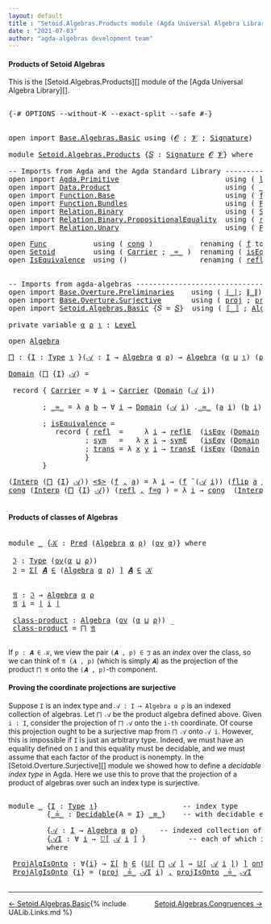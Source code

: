 ```yaml
---
layout: default
title : "Setoid.Algebras.Products module (Agda Universal Algebra Library)"
date : "2021-07-03"
author: "agda-algebras development team"
---
```


#### <a id="products-of-setoidalgebras">Products of Setoid Algebras</a>

This is the [Setoid.Algebras.Products][] module of the [Agda Universal Algebra Library][].

<pre class="Agda">

<a id="341" class="Symbol">{-#</a> <a id="345" class="Keyword">OPTIONS</a> <a id="353" class="Pragma">--without-K</a> <a id="365" class="Pragma">--exact-split</a> <a id="379" class="Pragma">--safe</a> <a id="386" class="Symbol">#-}</a>


<a id="392" class="Keyword">open</a> <a id="397" class="Keyword">import</a> <a id="404" href="Base.Algebras.Basic.html" class="Module">Base.Algebras.Basic</a> <a id="424" class="Keyword">using</a> <a id="430" class="Symbol">(</a><a id="431" href="Base.Algebras.Basic.html#1162" class="Generalizable">𝓞</a> <a id="433" class="Symbol">;</a> <a id="435" href="Base.Algebras.Basic.html#1164" class="Generalizable">𝓥</a> <a id="437" class="Symbol">;</a> <a id="439" href="Base.Algebras.Basic.html#3890" class="Function">Signature</a><a id="448" class="Symbol">)</a>

<a id="451" class="Keyword">module</a> <a id="458" href="Setoid.Algebras.Products.html" class="Module">Setoid.Algebras.Products</a> <a id="483" class="Symbol">{</a><a id="484" href="Setoid.Algebras.Products.html#484" class="Bound">𝑆</a> <a id="486" class="Symbol">:</a> <a id="488" href="Base.Algebras.Basic.html#3890" class="Function">Signature</a> <a id="498" href="Base.Algebras.Basic.html#1162" class="Generalizable">𝓞</a> <a id="500" href="Base.Algebras.Basic.html#1164" class="Generalizable">𝓥</a><a id="501" class="Symbol">}</a> <a id="503" class="Keyword">where</a>

<a id="510" class="Comment">-- Imports from Agda and the Agda Standard Library --------------------------------</a>
<a id="594" class="Keyword">open</a> <a id="599" class="Keyword">import</a> <a id="606" href="Agda.Primitive.html" class="Module">Agda.Primitive</a>                         <a id="645" class="Keyword">using</a> <a id="651" class="Symbol">(</a> <a id="653" href="Agda.Primitive.html#780" class="Primitive">lsuc</a> <a id="658" class="Symbol">;</a> <a id="660" href="Agda.Primitive.html#810" class="Primitive Operator">_⊔_</a> <a id="664" class="Symbol">;</a> <a id="666" href="Agda.Primitive.html#597" class="Postulate">Level</a> <a id="672" class="Symbol">)</a> <a id="674" class="Keyword">renaming</a> <a id="683" class="Symbol">(</a> <a id="685" href="Agda.Primitive.html#326" class="Primitive">Set</a> <a id="689" class="Symbol">to</a> <a id="692" class="Primitive">Type</a> <a id="697" class="Symbol">)</a>
<a id="699" class="Keyword">open</a> <a id="704" class="Keyword">import</a> <a id="711" href="Data.Product.html" class="Module">Data.Product</a>                           <a id="750" class="Keyword">using</a> <a id="756" class="Symbol">(</a> <a id="758" href="Agda.Builtin.Sigma.html#236" class="InductiveConstructor Operator">_,_</a> <a id="762" class="Symbol">;</a> <a id="764" href="Data.Product.html#916" class="Function">Σ-syntax</a> <a id="773" class="Symbol">)</a>
<a id="775" class="Keyword">open</a> <a id="780" class="Keyword">import</a> <a id="787" href="Function.Base.html" class="Module">Function.Base</a>                          <a id="826" class="Keyword">using</a> <a id="832" class="Symbol">(</a> <a id="834" href="Function.Base.html#1554" class="Function">flip</a> <a id="839" class="Symbol">)</a>
<a id="841" class="Keyword">open</a> <a id="846" class="Keyword">import</a> <a id="853" href="Function.Bundles.html" class="Module">Function.Bundles</a>                       <a id="892" class="Keyword">using</a> <a id="898" class="Symbol">(</a> <a id="900" href="Function.Bundles.html#1868" class="Record">Func</a> <a id="905" class="Symbol">)</a>
<a id="907" class="Keyword">open</a> <a id="912" class="Keyword">import</a> <a id="919" href="Relation.Binary.html" class="Module">Relation.Binary</a>                        <a id="958" class="Keyword">using</a> <a id="964" class="Symbol">(</a> <a id="966" href="Relation.Binary.Bundles.html#1009" class="Record">Setoid</a> <a id="973" class="Symbol">;</a>  <a id="976" href="Relation.Binary.Structures.html#1522" class="Record">IsEquivalence</a> <a id="990" class="Symbol">;</a> <a id="992" href="Relation.Binary.Definitions.html#4687" class="Function">Decidable</a> <a id="1002" class="Symbol">)</a>
<a id="1004" class="Keyword">open</a> <a id="1009" class="Keyword">import</a> <a id="1016" href="Relation.Binary.PropositionalEquality.html" class="Module">Relation.Binary.PropositionalEquality</a>  <a id="1055" class="Keyword">using</a> <a id="1061" class="Symbol">(</a> <a id="1063" href="Agda.Builtin.Equality.html#208" class="InductiveConstructor">refl</a> <a id="1068" class="Symbol">;</a> <a id="1070" href="Agda.Builtin.Equality.html#151" class="Datatype Operator">_≡_</a> <a id="1074" class="Symbol">)</a>
<a id="1076" class="Keyword">open</a> <a id="1081" class="Keyword">import</a> <a id="1088" href="Relation.Unary.html" class="Module">Relation.Unary</a>                         <a id="1127" class="Keyword">using</a> <a id="1133" class="Symbol">(</a> <a id="1135" href="Relation.Unary.html#1101" class="Function">Pred</a> <a id="1140" class="Symbol">;</a> <a id="1142" href="Relation.Unary.html#1742" class="Function Operator">_⊆_</a> <a id="1146" class="Symbol">;</a> <a id="1148" href="Relation.Unary.html#1523" class="Function Operator">_∈_</a> <a id="1152" class="Symbol">)</a>

<a id="1155" class="Keyword">open</a> <a id="1160" href="Function.Bundles.html#1868" class="Module">Func</a>           <a id="1175" class="Keyword">using</a> <a id="1181" class="Symbol">(</a> <a id="1183" href="Function.Bundles.html#1938" class="Field">cong</a> <a id="1188" class="Symbol">)</a>           <a id="1200" class="Keyword">renaming</a> <a id="1209" class="Symbol">(</a> <a id="1211" href="Function.Bundles.html#1919" class="Field">f</a> <a id="1213" class="Symbol">to</a> <a id="1216" class="Field">_&lt;$&gt;_</a> <a id="1222" class="Symbol">)</a>
<a id="1224" class="Keyword">open</a> <a id="1229" href="Relation.Binary.Bundles.html#1009" class="Module">Setoid</a>         <a id="1244" class="Keyword">using</a> <a id="1250" class="Symbol">(</a> <a id="1252" href="Relation.Binary.Bundles.html#1072" class="Field">Carrier</a> <a id="1260" class="Symbol">;</a> <a id="1262" href="Relation.Binary.Bundles.html#1098" class="Field Operator">_≈_</a> <a id="1266" class="Symbol">)</a>  <a id="1269" class="Keyword">renaming</a> <a id="1278" class="Symbol">(</a> <a id="1280" href="Relation.Binary.Bundles.html#1132" class="Field">isEquivalence</a> <a id="1294" class="Symbol">to</a> <a id="1297" class="Field">isEqv</a> <a id="1303" class="Symbol">)</a>
<a id="1305" class="Keyword">open</a> <a id="1310" href="Relation.Binary.Structures.html#1522" class="Module">IsEquivalence</a>  <a id="1325" class="Keyword">using</a> <a id="1331" class="Symbol">()</a>                 <a id="1350" class="Keyword">renaming</a> <a id="1359" class="Symbol">(</a> <a id="1361" href="Relation.Binary.Structures.html#1568" class="Field">refl</a> <a id="1366" class="Symbol">to</a> <a id="1369" class="Field">reflE</a> <a id="1375" class="Symbol">;</a> <a id="1377" href="Relation.Binary.Structures.html#1594" class="Field">sym</a> <a id="1381" class="Symbol">to</a> <a id="1384" class="Field">symE</a> <a id="1389" class="Symbol">;</a> <a id="1391" href="Relation.Binary.Structures.html#1620" class="Field">trans</a> <a id="1397" class="Symbol">to</a> <a id="1400" class="Field">transE</a> <a id="1407" class="Symbol">)</a>


<a id="1411" class="Comment">-- Imports from agda-algebras -----------------------------------------------------</a>
<a id="1495" class="Keyword">open</a> <a id="1500" class="Keyword">import</a> <a id="1507" href="Base.Overture.Preliminaries.html" class="Module">Base.Overture.Preliminaries</a>    <a id="1538" class="Keyword">using</a> <a id="1544" class="Symbol">(</a> <a id="1546" href="Base.Overture.Preliminaries.html#4402" class="Function Operator">∣_∣</a><a id="1549" class="Symbol">;</a> <a id="1551" href="Base.Overture.Preliminaries.html#4440" class="Function Operator">∥_∥</a><a id="1554" class="Symbol">)</a>
<a id="1556" class="Keyword">open</a> <a id="1561" class="Keyword">import</a> <a id="1568" href="Base.Overture.Surjective.html" class="Module">Base.Overture.Surjective</a>       <a id="1599" class="Keyword">using</a> <a id="1605" class="Symbol">(</a> <a id="1607" href="Base.Overture.Surjective.html#3902" class="Function">proj</a> <a id="1612" class="Symbol">;</a> <a id="1614" href="Base.Overture.Surjective.html#4531" class="Function">projIsOnto</a> <a id="1625" class="Symbol">)</a> <a id="1627" class="Keyword">renaming</a> <a id="1636" class="Symbol">(</a> <a id="1638" href="Base.Overture.Surjective.html#1692" class="Function">IsSurjective</a> <a id="1651" class="Symbol">to</a> <a id="1654" class="Function">onto</a> <a id="1659" class="Symbol">)</a>
<a id="1661" class="Keyword">open</a> <a id="1666" class="Keyword">import</a> <a id="1673" href="Setoid.Algebras.Basic.html" class="Module">Setoid.Algebras.Basic</a> <a id="1695" class="Symbol">{</a><a id="1696" class="Argument">𝑆</a> <a id="1698" class="Symbol">=</a> <a id="1700" href="Setoid.Algebras.Products.html#484" class="Bound">𝑆</a><a id="1701" class="Symbol">}</a>  <a id="1704" class="Keyword">using</a> <a id="1710" class="Symbol">(</a> <a id="1712" href="Setoid.Algebras.Basic.html#2156" class="Function Operator">⟦_⟧</a> <a id="1716" class="Symbol">;</a> <a id="1718" href="Setoid.Algebras.Basic.html#2890" class="Record">Algebra</a> <a id="1726" class="Symbol">;</a> <a id="1728" href="Setoid.Algebras.Basic.html#4038" class="Function Operator">_̂_</a> <a id="1732" class="Symbol">;</a> <a id="1734" href="Setoid.Algebras.Basic.html#1187" class="Function">ov</a> <a id="1737" class="Symbol">;</a> <a id="1739" href="Setoid.Algebras.Basic.html#3636" class="Function Operator">𝕌[_]</a><a id="1743" class="Symbol">)</a>

<a id="1746" class="Keyword">private</a> <a id="1754" class="Keyword">variable</a> <a id="1763" href="Setoid.Algebras.Products.html#1763" class="Generalizable">α</a> <a id="1765" href="Setoid.Algebras.Products.html#1765" class="Generalizable">ρ</a> <a id="1767" href="Setoid.Algebras.Products.html#1767" class="Generalizable">ι</a> <a id="1769" class="Symbol">:</a> <a id="1771" href="Agda.Primitive.html#597" class="Postulate">Level</a>

<a id="1778" class="Keyword">open</a> <a id="1783" href="Setoid.Algebras.Basic.html#2890" class="Module">Algebra</a>

<a id="⨅"></a><a id="1792" href="Setoid.Algebras.Products.html#1792" class="Function">⨅</a> <a id="1794" class="Symbol">:</a> <a id="1796" class="Symbol">{</a><a id="1797" href="Setoid.Algebras.Products.html#1797" class="Bound">I</a> <a id="1799" class="Symbol">:</a> <a id="1801" href="Setoid.Algebras.Products.html#692" class="Primitive">Type</a> <a id="1806" href="Setoid.Algebras.Products.html#1767" class="Generalizable">ι</a> <a id="1808" class="Symbol">}(</a><a id="1810" href="Setoid.Algebras.Products.html#1810" class="Bound">𝒜</a> <a id="1812" class="Symbol">:</a> <a id="1814" href="Setoid.Algebras.Products.html#1797" class="Bound">I</a> <a id="1816" class="Symbol">→</a> <a id="1818" href="Setoid.Algebras.Basic.html#2890" class="Record">Algebra</a> <a id="1826" href="Setoid.Algebras.Products.html#1763" class="Generalizable">α</a> <a id="1828" href="Setoid.Algebras.Products.html#1765" class="Generalizable">ρ</a><a id="1829" class="Symbol">)</a> <a id="1831" class="Symbol">→</a> <a id="1833" href="Setoid.Algebras.Basic.html#2890" class="Record">Algebra</a> <a id="1841" class="Symbol">(</a><a id="1842" href="Setoid.Algebras.Products.html#1763" class="Generalizable">α</a> <a id="1844" href="Agda.Primitive.html#810" class="Primitive Operator">⊔</a> <a id="1846" href="Setoid.Algebras.Products.html#1767" class="Generalizable">ι</a><a id="1847" class="Symbol">)</a> <a id="1849" class="Symbol">(</a><a id="1850" href="Setoid.Algebras.Products.html#1765" class="Generalizable">ρ</a> <a id="1852" href="Agda.Primitive.html#810" class="Primitive Operator">⊔</a> <a id="1854" href="Setoid.Algebras.Products.html#1767" class="Generalizable">ι</a><a id="1855" class="Symbol">)</a>

<a id="1858" href="Setoid.Algebras.Basic.html#2947" class="Field">Domain</a> <a id="1865" class="Symbol">(</a><a id="1866" href="Setoid.Algebras.Products.html#1792" class="Function">⨅</a> <a id="1868" class="Symbol">{</a><a id="1869" href="Setoid.Algebras.Products.html#1869" class="Bound">I</a><a id="1870" class="Symbol">}</a> <a id="1872" href="Setoid.Algebras.Products.html#1872" class="Bound">𝒜</a><a id="1873" class="Symbol">)</a> <a id="1875" class="Symbol">=</a>

 <a id="1879" class="Keyword">record</a> <a id="1886" class="Symbol">{</a> <a id="1888" href="Relation.Binary.Bundles.html#1072" class="Field">Carrier</a> <a id="1896" class="Symbol">=</a> <a id="1898" class="Symbol">∀</a> <a id="1900" href="Setoid.Algebras.Products.html#1900" class="Bound">i</a> <a id="1902" class="Symbol">→</a> <a id="1904" href="Relation.Binary.Bundles.html#1072" class="Field">Carrier</a> <a id="1912" class="Symbol">(</a><a id="1913" href="Setoid.Algebras.Basic.html#2947" class="Field">Domain</a> <a id="1920" class="Symbol">(</a><a id="1921" href="Setoid.Algebras.Products.html#1872" class="Bound">𝒜</a> <a id="1923" href="Setoid.Algebras.Products.html#1900" class="Bound">i</a><a id="1924" class="Symbol">))</a>

        <a id="1936" class="Symbol">;</a> <a id="1938" href="Relation.Binary.Bundles.html#1098" class="Field Operator">_≈_</a> <a id="1942" class="Symbol">=</a> <a id="1944" class="Symbol">λ</a> <a id="1946" href="Setoid.Algebras.Products.html#1946" class="Bound">a</a> <a id="1948" href="Setoid.Algebras.Products.html#1948" class="Bound">b</a> <a id="1950" class="Symbol">→</a> <a id="1952" class="Symbol">∀</a> <a id="1954" href="Setoid.Algebras.Products.html#1954" class="Bound">i</a> <a id="1956" class="Symbol">→</a> <a id="1958" href="Setoid.Algebras.Basic.html#2947" class="Field">Domain</a> <a id="1965" class="Symbol">(</a><a id="1966" href="Setoid.Algebras.Products.html#1872" class="Bound">𝒜</a> <a id="1968" href="Setoid.Algebras.Products.html#1954" class="Bound">i</a><a id="1969" class="Symbol">)</a> <a id="1971" class="Symbol">.</a><a id="1972" href="Relation.Binary.Bundles.html#1098" class="Field Operator">_≈_</a> <a id="1976" class="Symbol">(</a><a id="1977" href="Setoid.Algebras.Products.html#1946" class="Bound">a</a> <a id="1979" href="Setoid.Algebras.Products.html#1954" class="Bound">i</a><a id="1980" class="Symbol">)</a> <a id="1982" class="Symbol">(</a><a id="1983" href="Setoid.Algebras.Products.html#1948" class="Bound">b</a> <a id="1985" href="Setoid.Algebras.Products.html#1954" class="Bound">i</a><a id="1986" class="Symbol">)</a>

        <a id="1997" class="Symbol">;</a> <a id="1999" href="Relation.Binary.Bundles.html#1132" class="Field">isEquivalence</a> <a id="2013" class="Symbol">=</a>
           <a id="2026" class="Keyword">record</a> <a id="2033" class="Symbol">{</a> <a id="2035" href="Relation.Binary.Structures.html#1568" class="Field">refl</a>  <a id="2041" class="Symbol">=</a>     <a id="2047" class="Symbol">λ</a> <a id="2049" href="Setoid.Algebras.Products.html#2049" class="Bound">i</a> <a id="2051" class="Symbol">→</a> <a id="2053" href="Setoid.Algebras.Products.html#1369" class="Field">reflE</a>  <a id="2060" class="Symbol">(</a><a id="2061" href="Setoid.Algebras.Products.html#1297" class="Field">isEqv</a> <a id="2067" class="Symbol">(</a><a id="2068" href="Setoid.Algebras.Basic.html#2947" class="Field">Domain</a> <a id="2075" class="Symbol">(</a><a id="2076" href="Setoid.Algebras.Products.html#1872" class="Bound">𝒜</a> <a id="2078" href="Setoid.Algebras.Products.html#2049" class="Bound">i</a><a id="2079" class="Symbol">)))</a>
                  <a id="2101" class="Symbol">;</a> <a id="2103" href="Relation.Binary.Structures.html#1594" class="Field">sym</a>   <a id="2109" class="Symbol">=</a>   <a id="2113" class="Symbol">λ</a> <a id="2115" href="Setoid.Algebras.Products.html#2115" class="Bound">x</a> <a id="2117" href="Setoid.Algebras.Products.html#2117" class="Bound">i</a> <a id="2119" class="Symbol">→</a> <a id="2121" href="Setoid.Algebras.Products.html#1384" class="Field">symE</a>   <a id="2128" class="Symbol">(</a><a id="2129" href="Setoid.Algebras.Products.html#1297" class="Field">isEqv</a> <a id="2135" class="Symbol">(</a><a id="2136" href="Setoid.Algebras.Basic.html#2947" class="Field">Domain</a> <a id="2143" class="Symbol">(</a><a id="2144" href="Setoid.Algebras.Products.html#1872" class="Bound">𝒜</a> <a id="2146" href="Setoid.Algebras.Products.html#2117" class="Bound">i</a><a id="2147" class="Symbol">)))(</a><a id="2151" href="Setoid.Algebras.Products.html#2115" class="Bound">x</a> <a id="2153" href="Setoid.Algebras.Products.html#2117" class="Bound">i</a><a id="2154" class="Symbol">)</a>
                  <a id="2174" class="Symbol">;</a> <a id="2176" href="Relation.Binary.Structures.html#1620" class="Field">trans</a> <a id="2182" class="Symbol">=</a> <a id="2184" class="Symbol">λ</a> <a id="2186" href="Setoid.Algebras.Products.html#2186" class="Bound">x</a> <a id="2188" href="Setoid.Algebras.Products.html#2188" class="Bound">y</a> <a id="2190" href="Setoid.Algebras.Products.html#2190" class="Bound">i</a> <a id="2192" class="Symbol">→</a> <a id="2194" href="Setoid.Algebras.Products.html#1400" class="Field">transE</a> <a id="2201" class="Symbol">(</a><a id="2202" href="Setoid.Algebras.Products.html#1297" class="Field">isEqv</a> <a id="2208" class="Symbol">(</a><a id="2209" href="Setoid.Algebras.Basic.html#2947" class="Field">Domain</a> <a id="2216" class="Symbol">(</a><a id="2217" href="Setoid.Algebras.Products.html#1872" class="Bound">𝒜</a> <a id="2219" href="Setoid.Algebras.Products.html#2190" class="Bound">i</a><a id="2220" class="Symbol">)))(</a><a id="2224" href="Setoid.Algebras.Products.html#2186" class="Bound">x</a> <a id="2226" href="Setoid.Algebras.Products.html#2190" class="Bound">i</a><a id="2227" class="Symbol">)(</a><a id="2229" href="Setoid.Algebras.Products.html#2188" class="Bound">y</a> <a id="2231" href="Setoid.Algebras.Products.html#2190" class="Bound">i</a><a id="2232" class="Symbol">)</a>
                  <a id="2252" class="Symbol">}</a>
        <a id="2262" class="Symbol">}</a>

<a id="2265" class="Symbol">(</a><a id="2266" href="Setoid.Algebras.Basic.html#2969" class="Field">Interp</a> <a id="2273" class="Symbol">(</a><a id="2274" href="Setoid.Algebras.Products.html#1792" class="Function">⨅</a> <a id="2276" class="Symbol">{</a><a id="2277" href="Setoid.Algebras.Products.html#2277" class="Bound">I</a><a id="2278" class="Symbol">}</a> <a id="2280" href="Setoid.Algebras.Products.html#2280" class="Bound">𝒜</a><a id="2281" class="Symbol">))</a> <a id="2284" href="Setoid.Algebras.Products.html#1216" class="Field Operator">&lt;$&gt;</a> <a id="2288" class="Symbol">(</a><a id="2289" href="Setoid.Algebras.Products.html#2289" class="Bound">f</a> <a id="2291" href="Agda.Builtin.Sigma.html#236" class="InductiveConstructor Operator">,</a> <a id="2293" href="Setoid.Algebras.Products.html#2293" class="Bound">a</a><a id="2294" class="Symbol">)</a> <a id="2296" class="Symbol">=</a> <a id="2298" class="Symbol">λ</a> <a id="2300" href="Setoid.Algebras.Products.html#2300" class="Bound">i</a> <a id="2302" class="Symbol">→</a> <a id="2304" class="Symbol">(</a><a id="2305" href="Setoid.Algebras.Products.html#2289" class="Bound">f</a> <a id="2307" href="Setoid.Algebras.Basic.html#4038" class="Function Operator">̂</a> <a id="2309" class="Symbol">(</a><a id="2310" href="Setoid.Algebras.Products.html#2280" class="Bound">𝒜</a> <a id="2312" href="Setoid.Algebras.Products.html#2300" class="Bound">i</a><a id="2313" class="Symbol">))</a> <a id="2316" class="Symbol">(</a><a id="2317" href="Function.Base.html#1554" class="Function">flip</a> <a id="2322" href="Setoid.Algebras.Products.html#2293" class="Bound">a</a> <a id="2324" href="Setoid.Algebras.Products.html#2300" class="Bound">i</a><a id="2325" class="Symbol">)</a>
<a id="2327" href="Function.Bundles.html#1938" class="Field">cong</a> <a id="2332" class="Symbol">(</a><a id="2333" href="Setoid.Algebras.Basic.html#2969" class="Field">Interp</a> <a id="2340" class="Symbol">(</a><a id="2341" href="Setoid.Algebras.Products.html#1792" class="Function">⨅</a> <a id="2343" class="Symbol">{</a><a id="2344" href="Setoid.Algebras.Products.html#2344" class="Bound">I</a><a id="2345" class="Symbol">}</a> <a id="2347" href="Setoid.Algebras.Products.html#2347" class="Bound">𝒜</a><a id="2348" class="Symbol">))</a> <a id="2351" class="Symbol">(</a><a id="2352" href="Agda.Builtin.Equality.html#208" class="InductiveConstructor">refl</a> <a id="2357" href="Agda.Builtin.Sigma.html#236" class="InductiveConstructor Operator">,</a> <a id="2359" href="Setoid.Algebras.Products.html#2359" class="Bound">f=g</a> <a id="2363" class="Symbol">)</a> <a id="2365" class="Symbol">=</a> <a id="2367" class="Symbol">λ</a> <a id="2369" href="Setoid.Algebras.Products.html#2369" class="Bound">i</a> <a id="2371" class="Symbol">→</a> <a id="2373" href="Function.Bundles.html#1938" class="Field">cong</a>  <a id="2379" class="Symbol">(</a><a id="2380" href="Setoid.Algebras.Basic.html#2969" class="Field">Interp</a> <a id="2387" class="Symbol">(</a><a id="2388" href="Setoid.Algebras.Products.html#2347" class="Bound">𝒜</a> <a id="2390" href="Setoid.Algebras.Products.html#2369" class="Bound">i</a><a id="2391" class="Symbol">))</a> <a id="2394" class="Symbol">(</a><a id="2395" href="Agda.Builtin.Equality.html#208" class="InductiveConstructor">refl</a> <a id="2400" href="Agda.Builtin.Sigma.html#236" class="InductiveConstructor Operator">,</a> <a id="2402" href="Function.Base.html#1554" class="Function">flip</a> <a id="2407" href="Setoid.Algebras.Products.html#2359" class="Bound">f=g</a> <a id="2411" href="Setoid.Algebras.Products.html#2369" class="Bound">i</a> <a id="2413" class="Symbol">)</a>

</pre>

#### <a id="products-of-classes-of-setoidalgebras">Products of classes of Algebras</a>

<pre class="Agda">

<a id="2530" class="Keyword">module</a> <a id="2537" href="Setoid.Algebras.Products.html#2537" class="Module">_</a> <a id="2539" class="Symbol">{</a><a id="2540" href="Setoid.Algebras.Products.html#2540" class="Bound">𝒦</a> <a id="2542" class="Symbol">:</a> <a id="2544" href="Relation.Unary.html#1101" class="Function">Pred</a> <a id="2549" class="Symbol">(</a><a id="2550" href="Setoid.Algebras.Basic.html#2890" class="Record">Algebra</a> <a id="2558" href="Setoid.Algebras.Products.html#1763" class="Generalizable">α</a> <a id="2560" href="Setoid.Algebras.Products.html#1765" class="Generalizable">ρ</a><a id="2561" class="Symbol">)</a> <a id="2563" class="Symbol">(</a><a id="2564" href="Setoid.Algebras.Basic.html#1187" class="Function">ov</a> <a id="2567" href="Setoid.Algebras.Products.html#1763" class="Generalizable">α</a><a id="2568" class="Symbol">)}</a> <a id="2571" class="Keyword">where</a>

 <a id="2579" href="Setoid.Algebras.Products.html#2579" class="Function">ℑ</a> <a id="2581" class="Symbol">:</a> <a id="2583" href="Setoid.Algebras.Products.html#692" class="Primitive">Type</a> <a id="2588" class="Symbol">(</a><a id="2589" href="Setoid.Algebras.Basic.html#1187" class="Function">ov</a><a id="2591" class="Symbol">(</a><a id="2592" href="Setoid.Algebras.Products.html#2558" class="Bound">α</a> <a id="2594" href="Agda.Primitive.html#810" class="Primitive Operator">⊔</a> <a id="2596" href="Setoid.Algebras.Products.html#2560" class="Bound">ρ</a><a id="2597" class="Symbol">))</a>
 <a id="2601" href="Setoid.Algebras.Products.html#2579" class="Function">ℑ</a> <a id="2603" class="Symbol">=</a> <a id="2605" href="Data.Product.html#916" class="Function">Σ[</a> <a id="2608" href="Setoid.Algebras.Products.html#2608" class="Bound">𝑨</a> <a id="2610" href="Data.Product.html#916" class="Function">∈</a> <a id="2612" class="Symbol">(</a><a id="2613" href="Setoid.Algebras.Basic.html#2890" class="Record">Algebra</a> <a id="2621" href="Setoid.Algebras.Products.html#2558" class="Bound">α</a> <a id="2623" href="Setoid.Algebras.Products.html#2560" class="Bound">ρ</a><a id="2624" class="Symbol">)</a> <a id="2626" href="Data.Product.html#916" class="Function">]</a> <a id="2628" href="Setoid.Algebras.Products.html#2608" class="Bound">𝑨</a> <a id="2630" href="Relation.Unary.html#1523" class="Function Operator">∈</a> <a id="2632" href="Setoid.Algebras.Products.html#2540" class="Bound">𝒦</a>


 <a id="2637" href="Setoid.Algebras.Products.html#2637" class="Function">𝔄</a> <a id="2639" class="Symbol">:</a> <a id="2641" href="Setoid.Algebras.Products.html#2579" class="Function">ℑ</a> <a id="2643" class="Symbol">→</a> <a id="2645" href="Setoid.Algebras.Basic.html#2890" class="Record">Algebra</a> <a id="2653" href="Setoid.Algebras.Products.html#2558" class="Bound">α</a> <a id="2655" href="Setoid.Algebras.Products.html#2560" class="Bound">ρ</a>
 <a id="2658" href="Setoid.Algebras.Products.html#2637" class="Function">𝔄</a> <a id="2660" href="Setoid.Algebras.Products.html#2660" class="Bound">i</a> <a id="2662" class="Symbol">=</a> <a id="2664" href="Base.Overture.Preliminaries.html#4402" class="Function Operator">∣</a> <a id="2666" href="Setoid.Algebras.Products.html#2660" class="Bound">i</a> <a id="2668" href="Base.Overture.Preliminaries.html#4402" class="Function Operator">∣</a>

 <a id="2672" href="Setoid.Algebras.Products.html#2672" class="Function">class-product</a> <a id="2686" class="Symbol">:</a> <a id="2688" href="Setoid.Algebras.Basic.html#2890" class="Record">Algebra</a> <a id="2696" class="Symbol">(</a><a id="2697" href="Setoid.Algebras.Basic.html#1187" class="Function">ov</a> <a id="2700" class="Symbol">(</a><a id="2701" href="Setoid.Algebras.Products.html#2558" class="Bound">α</a> <a id="2703" href="Agda.Primitive.html#810" class="Primitive Operator">⊔</a> <a id="2705" href="Setoid.Algebras.Products.html#2560" class="Bound">ρ</a><a id="2706" class="Symbol">))</a> <a id="2709" class="Symbol">_</a>
 <a id="2712" href="Setoid.Algebras.Products.html#2672" class="Function">class-product</a> <a id="2726" class="Symbol">=</a> <a id="2728" href="Setoid.Algebras.Products.html#1792" class="Function">⨅</a> <a id="2730" href="Setoid.Algebras.Products.html#2637" class="Function">𝔄</a>

</pre>

If `p : 𝑨 ∈ 𝒦`, we view the pair `(𝑨 , p) ∈ ℑ` as an *index* over the class,
so we can think of `𝔄 (𝑨 , p)` (which is simply `𝑨`) as the projection of the
product `⨅ 𝔄` onto the `(𝑨 , p)`-th component.


#### Proving the coordinate projections are surjective

Suppose `I` is an index type and `𝒜 : I → Algebra α ρ` is an indexed collection of algebras.
Let `⨅ 𝒜` be the product algebra defined above.  Given `i : I`, consider the projection of `⨅ 𝒜`
onto the `i-th` coordinate.  Of course this projection ought to be a surjective map from `⨅ 𝒜` onto
`𝒜 i`.  However, this is impossible if `I` is just an arbitrary type.  Indeed, we must have an
equality defined on `I` and this equality must be decidable, and we must assume that
each factor of the product is nonempty.  In the [Setoid.Overture.Surjective][] module
we showed how to define a *decidable index type* in Agda. Here we use this to prove that the
projection of a product of algebras over such an index type is surjective.

<pre class="Agda">

<a id="3744" class="Keyword">module</a> <a id="3751" href="Setoid.Algebras.Products.html#3751" class="Module">_</a> <a id="3753" class="Symbol">{</a><a id="3754" href="Setoid.Algebras.Products.html#3754" class="Bound">I</a> <a id="3756" class="Symbol">:</a> <a id="3758" href="Setoid.Algebras.Products.html#692" class="Primitive">Type</a> <a id="3763" href="Setoid.Algebras.Products.html#1767" class="Generalizable">ι</a><a id="3764" class="Symbol">}</a>                    <a id="3785" class="Comment">-- index type</a>
         <a id="3808" class="Symbol">{</a><a id="3809" href="Setoid.Algebras.Products.html#3809" class="Bound Operator">_≟_</a> <a id="3813" class="Symbol">:</a> <a id="3815" href="Relation.Binary.Definitions.html#4687" class="Function">Decidable</a><a id="3824" class="Symbol">{</a><a id="3825" class="Argument">A</a> <a id="3827" class="Symbol">=</a> <a id="3829" href="Setoid.Algebras.Products.html#3754" class="Bound">I</a><a id="3830" class="Symbol">}</a> <a id="3832" href="Agda.Builtin.Equality.html#151" class="Datatype Operator">_≡_</a><a id="3835" class="Symbol">}</a>    <a id="3840" class="Comment">-- with decidable equality</a>

         <a id="3877" class="Symbol">{</a><a id="3878" href="Setoid.Algebras.Products.html#3878" class="Bound">𝒜</a> <a id="3880" class="Symbol">:</a> <a id="3882" href="Setoid.Algebras.Products.html#3754" class="Bound">I</a> <a id="3884" class="Symbol">→</a> <a id="3886" href="Setoid.Algebras.Basic.html#2890" class="Record">Algebra</a> <a id="3894" href="Setoid.Algebras.Products.html#1763" class="Generalizable">α</a> <a id="3896" href="Setoid.Algebras.Products.html#1765" class="Generalizable">ρ</a><a id="3897" class="Symbol">}</a>     <a id="3903" class="Comment">-- indexed collection of algebras</a>
         <a id="3946" class="Symbol">{</a><a id="3947" href="Setoid.Algebras.Products.html#3947" class="Bound">𝒜I</a> <a id="3950" class="Symbol">:</a> <a id="3952" class="Symbol">∀</a> <a id="3954" href="Setoid.Algebras.Products.html#3954" class="Bound">i</a> <a id="3956" class="Symbol">→</a> <a id="3958" href="Setoid.Algebras.Basic.html#3636" class="Function Operator">𝕌[</a> <a id="3961" href="Setoid.Algebras.Products.html#3878" class="Bound">𝒜</a> <a id="3963" href="Setoid.Algebras.Products.html#3954" class="Bound">i</a> <a id="3965" href="Setoid.Algebras.Basic.html#3636" class="Function Operator">]</a> <a id="3967" class="Symbol">}</a>          <a id="3978" class="Comment">-- each of which is nonempty</a>
         <a id="4016" class="Keyword">where</a>

 <a id="4024" href="Setoid.Algebras.Products.html#4024" class="Function">ProjAlgIsOnto</a> <a id="4038" class="Symbol">:</a> <a id="4040" class="Symbol">∀{</a><a id="4042" href="Setoid.Algebras.Products.html#4042" class="Bound">i</a><a id="4043" class="Symbol">}</a> <a id="4045" class="Symbol">→</a> <a id="4047" href="Data.Product.html#916" class="Function">Σ[</a> <a id="4050" href="Setoid.Algebras.Products.html#4050" class="Bound">h</a> <a id="4052" href="Data.Product.html#916" class="Function">∈</a> <a id="4054" class="Symbol">(</a><a id="4055" href="Setoid.Algebras.Basic.html#3636" class="Function Operator">𝕌[</a> <a id="4058" href="Setoid.Algebras.Products.html#1792" class="Function">⨅</a> <a id="4060" href="Setoid.Algebras.Products.html#3878" class="Bound">𝒜</a> <a id="4062" href="Setoid.Algebras.Basic.html#3636" class="Function Operator">]</a> <a id="4064" class="Symbol">→</a> <a id="4066" href="Setoid.Algebras.Basic.html#3636" class="Function Operator">𝕌[</a> <a id="4069" href="Setoid.Algebras.Products.html#3878" class="Bound">𝒜</a> <a id="4071" href="Setoid.Algebras.Products.html#4042" class="Bound">i</a> <a id="4073" href="Setoid.Algebras.Basic.html#3636" class="Function Operator">]</a><a id="4074" class="Symbol">)</a> <a id="4076" href="Data.Product.html#916" class="Function">]</a> <a id="4078" href="Setoid.Algebras.Products.html#1654" class="Function">onto</a> <a id="4083" href="Setoid.Algebras.Products.html#4050" class="Bound">h</a>
 <a id="4086" href="Setoid.Algebras.Products.html#4024" class="Function">ProjAlgIsOnto</a> <a id="4100" class="Symbol">{</a><a id="4101" href="Setoid.Algebras.Products.html#4101" class="Bound">i</a><a id="4102" class="Symbol">}</a> <a id="4104" class="Symbol">=</a> <a id="4106" class="Symbol">(</a><a id="4107" href="Base.Overture.Surjective.html#3902" class="Function">proj</a> <a id="4112" href="Setoid.Algebras.Products.html#3809" class="Bound Operator">_≟_</a> <a id="4116" href="Setoid.Algebras.Products.html#3947" class="Bound">𝒜I</a> <a id="4119" href="Setoid.Algebras.Products.html#4101" class="Bound">i</a><a id="4120" class="Symbol">)</a> <a id="4122" href="Agda.Builtin.Sigma.html#236" class="InductiveConstructor Operator">,</a> <a id="4124" href="Base.Overture.Surjective.html#4531" class="Function">projIsOnto</a> <a id="4135" href="Setoid.Algebras.Products.html#3809" class="Bound Operator">_≟_</a> <a id="4139" href="Setoid.Algebras.Products.html#3947" class="Bound">𝒜I</a>

</pre>

--------------------------------

<span style="float:left;">[← Setoid.Algebras.Basic](Setoid.Algebras.Basic.html)</span>
<span style="float:right;">[Setoid.Algebras.Congruences →](Setoid.Algebras.Congruences.html)</span>

{% include UALib.Links.md %}
